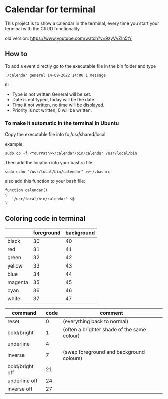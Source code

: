 # Calendar for terminal

This project is to show a calendar in the terminal, every time you start your terminal with the CRUD functionality.

old version: https://www.youtube.com/watch?v=9zyVvZIn5tY

## How to

To add a event directly go to the executable file in the bin folder and type

```
./calendar general 14-09-2022 14:00 1 message
```

if:

- Type is not written General will be set.
- Date is not typed, today will be the date.
- Time it not written, no time will be displayed.
- Priority is not written, 0 will be written.

### To make it automatic in the terminal in Ubuntu

Copy the executable file into fx /usr/shared/local

example:

```
sudo cp -f <YourPath>>/calendar/bin/calendar /usr/local/bin

```

Then add the location into your bashrc file:

```
sudo echo "/usr/local/bin/calendar" >>~/.bashrc
```

also add this function to your bash file:

```
function calendar()
{
   '/usr/local/bin/calendar' $@
}
```

## Coloring code in terminal

|         | foreground | background |
| ------- | ---------- | ---------- |
| black   | 30         | 40         |
| red     | 31         | 41         |
| green   | 32         | 42         |
| yellow  | 33         | 43         |
| blue    | 34         | 44         |
| magenta | 35         | 45         |
| cyan    | 36         | 46         |
| white   | 37         | 47         |

| command         | code | comment                                     |
| --------------- | ---- | ------------------------------------------- |
| reset           | 0    | (everything back to normal)                 |
| bold/bright     | 1    | (often a brighter shade of the same colour) |
| underline       | 4    |                                             |
| inverse         | 7    | (swap foreground and background colours)    |
| bold/bright off | 21   |                                             |
| underline off   | 24   |                                             |
| inverse off     | 27   |                                             |
